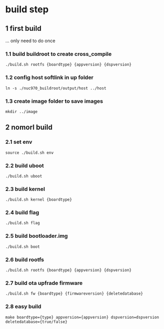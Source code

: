 # build step
## 1 first build 
... only need to do once 
### 1.1 build buildroot to create cross_compile
`./build.sh rootfs {boardtype} {appversion} {dspversion}`
### 1.2 config host softlink in up folder 
`ln -s ./nuc970_buildroot/output/host ../host `
### 1.3 create image folder to save images
`mkdir ../image`




## 2 nomorl build
### 2.1 set env
`source ./build.sh env`
### 2.2 build uboot
`./build.sh uboot`
### 2.3 build kernel
`./build.sh kernel {boardtype}`
### 2.4 build flag
`./build.sh flag` 
### 2.5 build bootloader.img
`./build.sh boot`
### 2.6 build rootfs
`./build.sh rootfs {boardtype} {appversion} {dspversion}`
### 2.7 build ota upfrade firmware
`./build.sh fw {boardtype} {firmwareversion} {deletedatabase}`
### 2.8 easy build 
`make boardtype={type} appversion={appversion} dspversion=dspversion deletedatabase={true/false}`


